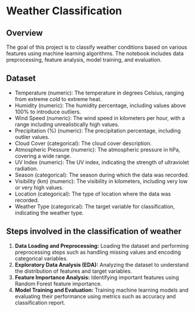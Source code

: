 # Weather Classification

## Overview
The goal of this project is to classify weather conditions based on various features using machine learning algorithms. The notebook includes data preprocessing, feature analysis, model training, and evaluation.

## Dataset
* Temperature (numeric): The temperature in degrees Celsius, ranging from extreme cold to extreme heat.
* Humidity (numeric): The humidity percentage, including values above 100% to introduce outliers.
* Wind Speed (numeric): The wind speed in kilometers per hour, with a range including unrealistically high values.
* Precipitation (%) (numeric): The precipitation percentage, including outlier values.
* Cloud Cover (categorical): The cloud cover description.
* Atmospheric Pressure (numeric): The atmospheric pressure in hPa, covering a wide range.
* UV Index (numeric): The UV index, indicating the strength of ultraviolet radiation.
* Season (categorical): The season during which the data was recorded.
* Visibility (km) (numeric): The visibility in kilometers, including very low or very high values.
* Location (categorical): The type of location where the data was recorded.
* Weather Type (categorical): The target variable for classification, indicating the weather type.

## Steps involved in the  classification of weather
1. **Data Loading and Preprocessing:** Loading the dataset and performing preprocessing steps such as handling missing values and encoding categorical variables.
2. **Exploratory Data Analysis (EDA):** Analyzing the dataset to understand the distribution of features and target variables.
3. **Feature Importance Analysis:** Identifying important features using Random Forest feature importance.
4. **Model Training and Evaluation:**  Training machine learning models and evaluating their performance using metrics such as accuracy and classification report.
